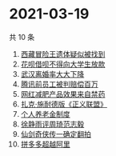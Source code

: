 # 2021-03-19

共 10 条

<!-- BEGIN ZHIHUSEARCH -->
<!-- 最后更新时间 Fri Mar 19 2021 10:25:28 GMT+0800 (China Standard Time) -->
1. [西藏冒险王遗体疑似被找到](https://www.zhihu.com/search?q=西藏冒险王)
1. [花呗借呗不得向大学生放款](https://www.zhihu.com/search?q=花呗)
1. [武汉离婚率大大下降](https://www.zhihu.com/search?q=离婚冷静期)
1. [腾讯前员工被判赔偿百万](https://www.zhihu.com/search?q=竞业协议)
1. [网红减肥产品效果来自禁药](https://www.zhihu.com/search?q=减肥药)
1. [扎克·施耐德版《正义联盟》](https://www.zhihu.com/search?q=正义联盟)
1. [个人养老金制度](https://www.zhihu.com/search?q=个人养老金)
1. [徐静雨评周琦范志毅](https://www.zhihu.com/search?q=徐静雨)
1. [仙剑奇侠传一确定翻拍](https://www.zhihu.com/search?q=仙剑一翻拍)
1. [拼多多超越阿里](https://www.zhihu.com/search?q=拼多多超阿里)
<!-- END ZHIHUSEARCH -->
